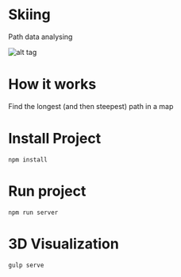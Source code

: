 # Skiing
Path data analysing

![alt tag](https://raw.githubusercontent.com/renanvalentin/skiing/master/screenshots/screenshots/01.png)

# How it works
Find the longest (and then steepest) path in a map

# Install Project

    npm install
    
# Run project

    npm run server
     
# 3D Visualization     
    gulp serve
